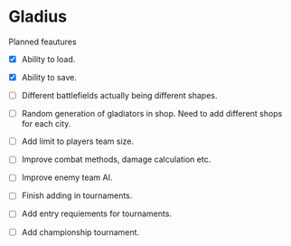 # Gladius

Planned feautures
  - [x] Ability to load.
  - [x] Ability to save.
  - [ ] Different battlefields actually being different shapes.
  - [ ] Random generation of gladiators in shop. Need to add different shops for each city.
  - [ ] Add limit to players team size.
  - [ ] Improve combat methods, damage calculation etc.
  - [ ] Improve enemy team AI.
  - [ ] Finish adding in tournaments.
  - [ ] Add entry requiements for tournaments.
  - [ ] Add championship tournament.
 
